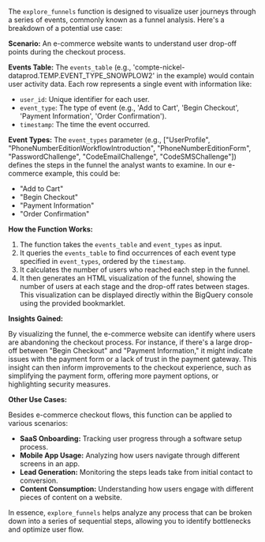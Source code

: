 The `explore_funnels` function is designed to visualize user journeys through a series of events, commonly known as a funnel analysis.  Here's a breakdown of a potential use case:

**Scenario:** An e-commerce website wants to understand user drop-off points during the checkout process.

**Events Table:**  The `events_table` (e.g., 'compte-nickel-dataprod.TEMP.EVENT_TYPE_SNOWPLOW2' in the example) would contain user activity data. Each row represents a single event with information like:

* `user_id`: Unique identifier for each user.
* `event_type`: The type of event (e.g., 'Add to Cart', 'Begin Checkout', 'Payment Information', 'Order Confirmation').
* `timestamp`:  The time the event occurred.

**Event Types:** The `event_types` parameter (e.g., ["UserProfile", "PhoneNumberEditionWorkflowIntroduction", "PhoneNumberEditionForm", "PasswordChallenge", "CodeEmailChallenge", "CodeSMSChallenge"]) defines the steps in the funnel the analyst wants to examine.  In our e-commerce example, this could be:

* "Add to Cart"
* "Begin Checkout"
* "Payment Information"
* "Order Confirmation"

**How the Function Works:**

1. The function takes the `events_table` and `event_types` as input.
2. It queries the `events_table` to find occurrences of each event type specified in `event_types`, ordered by the `timestamp`.
3. It calculates the number of users who reached each step in the funnel.
4. It then generates an HTML visualization of the funnel, showing the number of users at each stage and the drop-off rates between stages.  This visualization can be displayed directly within the BigQuery console using the provided bookmarklet.

**Insights Gained:**

By visualizing the funnel, the e-commerce website can identify where users are abandoning the checkout process.  For instance, if there's a large drop-off between "Begin Checkout" and "Payment Information," it might indicate issues with the payment form or a lack of trust in the payment gateway. This insight can then inform improvements to the checkout experience, such as simplifying the payment form, offering more payment options, or highlighting security measures.

**Other Use Cases:**

Besides e-commerce checkout flows, this function can be applied to various scenarios:

* **SaaS Onboarding:** Tracking user progress through a software setup process.
* **Mobile App Usage:** Analyzing how users navigate through different screens in an app.
* **Lead Generation:** Monitoring the steps leads take from initial contact to conversion.
* **Content Consumption:**  Understanding how users engage with different pieces of content on a website.


In essence, `explore_funnels` helps analyze any process that can be broken down into a series of sequential steps, allowing you to identify bottlenecks and optimize user flow.
